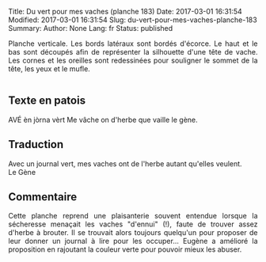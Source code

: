 Title: Du vert pour mes vaches (planche 183)
Date: 2017-03-01 16:31:54
Modified: 2017-03-01 16:31:54
Slug: du-vert-pour-mes-vaches-planche-183
Summary: 
Author: None
Lang: fr
Status: published

<p style="text-align:justify;">Planche verticale. Les bords latéraux sont bordés d'écorce. Le haut et le bas sont découpés afin de représenter la silhouette d'une tête de vache. Les cornes et les oreilles sont redessinées pour souligner le sommet de la tête, les yeux et le mufle.</p><img style="float: center;" alt="" src="{static}/images/planche_183.png">
                  
## Texte en patois
AVÉ èn jòrna vèrt  Me vâche on d'herbe que vaille					 le  gène.  

## Traduction
Avec un journal vert, mes vaches ont de l'herbe autant qu'elles veulent.		
Le Gène

## Commentaire
<p style="text-align:justify;">Cette planche reprend une plaisanterie souvent entendue lorsque la sécheresse menaçait les vaches "d'ennui" (!), faute de trouver assez d'herbe à brouter. Il se trouvait alors toujours quelqu'un pour proposer de leur donner un journal à lire pour les occuper...  Eugène a amélioré la proposition en rajoutant la couleur verte pour pouvoir mieux les abuser.</p>


